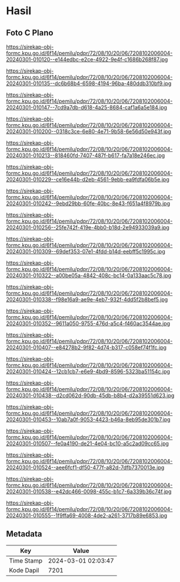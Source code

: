 # Hasil

## Foto C Plano

https://sirekap-obj-formc.kpu.go.id/6f14/pemilu/pdpr/72/08/10/20/06/7208102006004-20240301-010120--e144edbc-e2ce-4922-9e4f-c1686b268f87.jpg

https://sirekap-obj-formc.kpu.go.id/6f14/pemilu/pdpr/72/08/10/20/06/7208102006004-20240301-010135--dc6b68b4-6598-4194-96ba-480ddb310bf9.jpg

https://sirekap-obj-formc.kpu.go.id/6f14/pemilu/pdpr/72/08/10/20/06/7208102006004-20240301-010147--7cd9a7db-d618-4a25-8684-caf1a6a5e184.jpg

https://sirekap-obj-formc.kpu.go.id/6f14/pemilu/pdpr/72/08/10/20/06/7208102006004-20240301-010200--0318c3ce-6e80-4e71-9b58-6e56d50e943f.jpg

https://sirekap-obj-formc.kpu.go.id/6f14/pemilu/pdpr/72/08/10/20/06/7208102006004-20240301-010213--818460fd-7407-487f-b617-fa7a18e246ec.jpg

https://sirekap-obj-formc.kpu.go.id/6f14/pemilu/pdpr/72/08/10/20/06/7208102006004-20240301-010229--ce16e44b-d2eb-4561-9ebb-ea9fdfa06b5e.jpg

https://sirekap-obj-formc.kpu.go.id/6f14/pemilu/pdpr/72/08/10/20/06/7208102006004-20240301-010242--9ebd29bb-60fe-40bc-8e43-f651a4f8979b.jpg

https://sirekap-obj-formc.kpu.go.id/6f14/pemilu/pdpr/72/08/10/20/06/7208102006004-20240301-010256--25fe742f-419e-4bb0-b18d-2e94933039a9.jpg

https://sirekap-obj-formc.kpu.go.id/6f14/pemilu/pdpr/72/08/10/20/06/7208102006004-20240301-010309--69def353-07e1-4fdd-b14d-eebff5c1995c.jpg

https://sirekap-obj-formc.kpu.go.id/6f14/pemilu/pdpr/72/08/10/20/06/7208102006004-20240301-010322--a00be05a-4842-408c-bc14-0a133aac5c78.jpg

https://sirekap-obj-formc.kpu.go.id/6f14/pemilu/pdpr/72/08/10/20/06/7208102006004-20240301-010338--f98e16a9-ae9e-4eb7-932f-4dd5f2b8bef5.jpg

https://sirekap-obj-formc.kpu.go.id/6f14/pemilu/pdpr/72/08/10/20/06/7208102006004-20240301-010352--9611a050-9755-476d-a5c4-f460ac3544ae.jpg

https://sirekap-obj-formc.kpu.go.id/6f14/pemilu/pdpr/72/08/10/20/06/7208102006004-20240301-010407--e84278b2-9f82-4d74-b317-c058ef74f1fc.jpg

https://sirekap-obj-formc.kpu.go.id/6f14/pemilu/pdpr/72/08/10/20/06/7208102006004-20240301-010424--12cb1cb7-e6e9-4bd9-8596-5323ba51154c.jpg

https://sirekap-obj-formc.kpu.go.id/6f14/pemilu/pdpr/72/08/10/20/06/7208102006004-20240301-010438--d2cd062d-90db-45db-b8b4-d2a39551d623.jpg

https://sirekap-obj-formc.kpu.go.id/6f14/pemilu/pdpr/72/08/10/20/06/7208102006004-20240301-010453--10ab7a0f-9053-4423-b46a-8eb95de301b7.jpg

https://sirekap-obj-formc.kpu.go.id/6f14/pemilu/pdpr/72/08/10/20/06/7208102006004-20240301-010507--fe0a4190-de21-4e04-bc10-a5c2ad09cc65.jpg

https://sirekap-obj-formc.kpu.go.id/6f14/pemilu/pdpr/72/08/10/20/06/7208102006004-20240301-010524--aee6fcf1-df50-477f-a82d-7dfb7370013e.jpg

https://sirekap-obj-formc.kpu.go.id/6f14/pemilu/pdpr/72/08/10/20/06/7208102006004-20240301-010538--e42dc466-0098-455c-b1c7-6a339b36c74f.jpg

https://sirekap-obj-formc.kpu.go.id/6f14/pemilu/pdpr/72/08/10/20/06/7208102006004-20240301-010555--1f9ffa69-4008-4de2-a261-3717b89e6853.jpg


## Metadata

| Key        | Value               |
| ---------- | ------------------- |
| Time Stamp | 2024-03-01 02:03:47 |
| Kode Dapil | 7201                |



